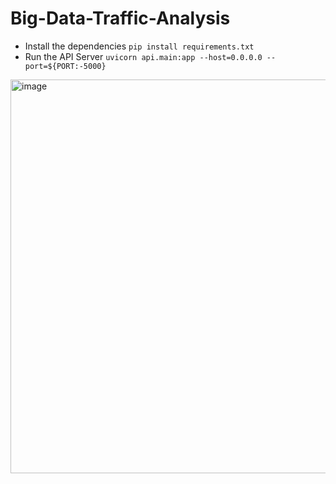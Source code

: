 # Big-Data-Traffic-Analysis

- Install the dependencies
`pip install requirements.txt`
- Run the API Server
`uvicorn api.main:app --host=0.0.0.0 --port=${PORT:-5000}`

<img width="630" alt="image" src="https://user-images.githubusercontent.com/25790027/184454230-92e52e3d-4552-4c25-8d64-7028a7103be7.png">
